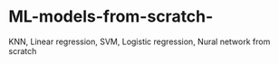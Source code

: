 # ML-models-from-scratch-
KNN, Linear regression, SVM, Logistic regression, Nural network from scratch 

